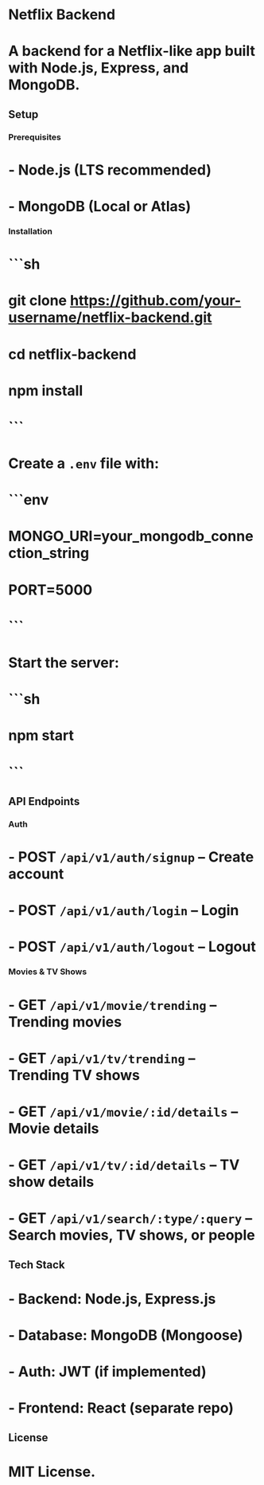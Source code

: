 # Netflix Backend  

# A backend for a Netflix-like app built with **Node.js, Express**, and **MongoDB**.  

## Setup  

### Prerequisites  
# - **Node.js** (LTS recommended)  
# - **MongoDB** (Local or Atlas)  

### Installation  
# ```sh
# git clone https://github.com/your-username/netflix-backend.git
# cd netflix-backend  
# npm install  
# ```

# Create a `.env` file with:  
# ```env
# MONGO_URI=your_mongodb_connection_string  
# PORT=5000  
# ```  

# Start the server:  
# ```sh
# npm start  
# ```  

## API Endpoints  

### Auth  
# - **POST** `/api/v1/auth/signup` – Create account  
# - **POST** `/api/v1/auth/login` – Login  
# - **POST** `/api/v1/auth/logout` – Logout  

### Movies & TV Shows  
# - **GET** `/api/v1/movie/trending` – Trending movies  
# - **GET** `/api/v1/tv/trending` – Trending TV shows  
# - **GET** `/api/v1/movie/:id/details` – Movie details  
# - **GET** `/api/v1/tv/:id/details` – TV show details  
# - **GET** `/api/v1/search/:type/:query` – Search movies, TV shows, or people  

## Tech Stack  
# - **Backend:** Node.js, Express.js  
# - **Database:** MongoDB (Mongoose)  
# - **Auth:** JWT (if implemented)  
# - **Frontend:** React (separate repo)  

## License  
# MIT License.  
